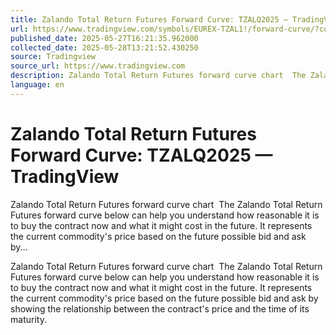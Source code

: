 ```yaml
---
title: Zalando Total Return Futures Forward Curve: TZALQ2025 — TradingView
url: https://www.tradingview.com/symbols/EUREX-TZAL1!/forward-curve/?contract=TZALQ2025
published_date: 2025-05-27T16:21:35.962000
collected_date: 2025-05-28T13:21:52.430250
source: Tradingview
source_url: https://www.tradingview.com
description: Zalando Total Return Futures forward curve chart ﻿ The Zalando Total Return Futures forward curve below can help you understand how reasonable it is to buy the contract now and what it might cost in the future. It represents the current commodity's price based on the future possible bid and ask by...
language: en
---
```


# Zalando Total Return Futures Forward Curve: TZALQ2025 — TradingView

Zalando Total Return Futures forward curve chart ﻿ The Zalando Total Return Futures forward curve below can help you understand how reasonable it is to buy the contract now and what it might cost in the future. It represents the current commodity's price based on the future possible bid and ask by...

Zalando Total Return Futures forward curve chart ﻿ The Zalando Total Return Futures forward curve below can help you understand how reasonable it is to buy the contract now and what it might cost in the future. It represents the current commodity's price based on the future possible bid and ask by showing the relationship between the contract's price and the time of its maturity.